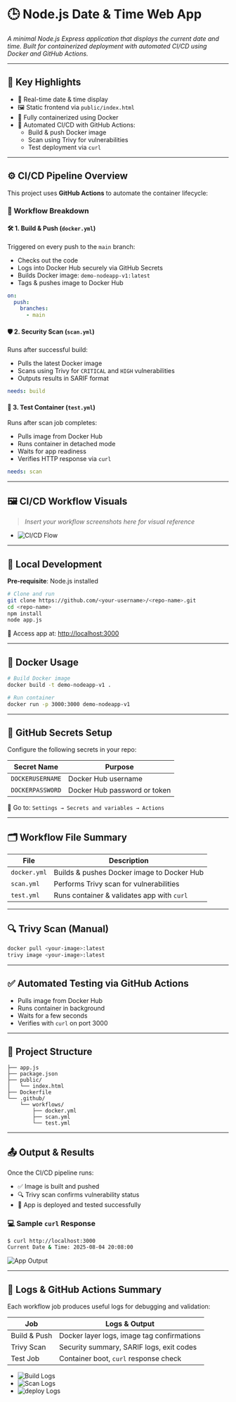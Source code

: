 # 🕒 Node.js Date & Time Web App

*A minimal Node.js Express application that displays the current date and time. Built for containerized deployment with automated CI/CD using Docker and GitHub Actions.*

---

## 🌟 Key Highlights

- 📅 Real-time date & time display  
- 🖼️ Static frontend via `public/index.html`  
- 🐳 Fully containerized using Docker  
- 🔄 Automated CI/CD with GitHub Actions:
  - Build & push Docker image  
  - Scan using Trivy for vulnerabilities  
  - Test deployment via `curl`  

---

## ⚙️ CI/CD Pipeline Overview

This project uses **GitHub Actions** to automate the container lifecycle:

### 🔄 Workflow Breakdown

#### 🛠️ 1. Build & Push (`docker.yml`)
Triggered on every push to the `main` branch:

- Checks out the code  
- Logs into Docker Hub securely via GitHub Secrets  
- Builds Docker image: `demo-nodeapp-v1:latest`  
- Tags & pushes image to Docker Hub  

```yaml
on:
  push:
    branches:
      - main
```

#### 🛡️ 2. Security Scan (`scan.yml`)
Runs after successful build:

- Pulls the latest Docker image  
- Scans using Trivy for `CRITICAL` and `HIGH` vulnerabilities  
- Outputs results in SARIF format  

```yaml
needs: build
```

#### 🧪 3. Test Container (`test.yml`)
Runs after scan job completes:

- Pulls image from Docker Hub  
- Runs container in detached mode  
- Waits for app readiness  
- Verifies HTTP response via `curl`  

```yaml
needs: scan
```

---

## 🖼️ CI/CD Workflow Visuals

> _Insert your workflow screenshots here for visual reference_

- ![CI/CD Flow](screenshots/cicd.png)

---

## 🚀 Local Development

**Pre-requisite**: Node.js installed

```bash
# Clone and run
git clone https://github.com/<your-username>/<repo-name>.git
cd <repo-name>
npm install
node app.js
```

🔗 Access app at: [http://localhost:3000](http://localhost:3000)

---

## 🐳 Docker Usage

```bash
# Build Docker image
docker build -t demo-nodeapp-v1 .

# Run container
docker run -p 3000:3000 demo-nodeapp-v1
```

---

## 🔐 GitHub Secrets Setup

Configure the following secrets in your repo:

| Secret Name      | Purpose                        |
|------------------|--------------------------------|
| `DOCKERUSERNAME` | Docker Hub username            |
| `DOCKERPASSWORD` | Docker Hub password or token   |

📍 Go to: `Settings → Secrets and variables → Actions`

---

## 🗂️ Workflow File Summary

| File            | Description                                      |
|------------------|--------------------------------------------------|
| `docker.yml`     | Builds & pushes Docker image to Docker Hub       |
| `scan.yml`       | Performs Trivy scan for vulnerabilities          |
| `test.yml`       | Runs container & validates app with `curl`       |

---

## 🔍 Trivy Scan (Manual)

```bash
docker pull <your-image>:latest
trivy image <your-image>:latest
```

---

## ✅ Automated Testing via GitHub Actions

- Pulls image from Docker Hub  
- Runs container in background  
- Waits for a few seconds  
- Verifies with `curl` on port 3000  

---

## 📁 Project Structure

```plaintext
├── app.js
├── package.json
├── public/
│   └── index.html
├── Dockerfile
└── .github/
    └── workflows/
        ├── docker.yml
        ├── scan.yml
        └── test.yml
```

---

## 📤 Output & Results

Once the CI/CD pipeline runs:

- ✅ Image is built and pushed  
- 🔍 Trivy scan confirms vulnerability status  
- 🚀 App is deployed and tested successfully  

### 💻 Sample `curl` Response

```bash
$ curl http://localhost:3000
Current Date & Time: 2025-08-04 20:08:00
```

![App Output](screenshots/output.png)

---

## 📜 Logs & GitHub Actions Summary

Each workflow job produces useful logs for debugging and validation:

| Job           | Logs & Output                            |
|---------------|-------------------------------------------|
| Build & Push  | Docker layer logs, image tag confirmations |
| Trivy Scan    | Security summary, SARIF logs, exit codes  |
| Test Job      | Container boot, `curl` response check     |

-   ![Build Logs](screenshots/log1.png)
-   ![Scan Logs](screenshots/log2.png)
-   ![deploy Logs](screenshots/log3.png)

